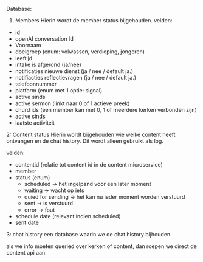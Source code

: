 Database:

1. Members
Hierin wordt de member status bijgehouden.
velden:
- id
- openAI conversation Id
- Voornaam
- doelgroep (enum: volwassen, verdieping, jongeren)
- leeftijd
- intake is afgerond (ja/nee)
- notificaties nieuwe dienst (ja / nee /  default ja.)
- notifiacties reflectievragen (ja / nee /  default ja.)
- telefoonnummer
- platform (enum met 1 optie: signal)
- active sinds
- active sermon (linkt naar 0 of 1 actieve preek)
- churd ids (een member kan met 0, 1 of meerdere kerken verbonden zijn)
- active sinds
- laatste activiteit

2: Content status
Hierin wordt bijgehouden wie welke content heeft ontvangen en de chat history. Dit wordt alleen gebruikt als log.

velden:
- contentid (relatie tot content id in de content microservice)
- member
- status (enum)
  - scheduled -> het ingelpand voor een later moment
  - waiting -> wacht op iets
  - quied for sending  -> het kan nu ieder moment worden verstuurd
  - sent -> is verstuurd
  - error -> fout
- schedule date (relevant indien scheduled)
- sent date

3: chat history
een database waarin we de chat history bijhouden.


als we info moeten queried over kerken of content, dan roepen we direct de content api aan.
